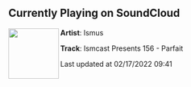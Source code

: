 ## Currently Playing on SoundCloud

[<img align="left" width="100" src="https://i1.sndcdn.com/artworks-OShfiO2APdhAGHxS-4iQkJQ-t500x500.jpg">](https://soundcloud.com/ismusberlin/ismcast-presents-156-parfait)

**Artist**: Ismus 

**Track**: Ismcast Presents 156 - Parfait

Last updated at 02/17/2022 09:41
